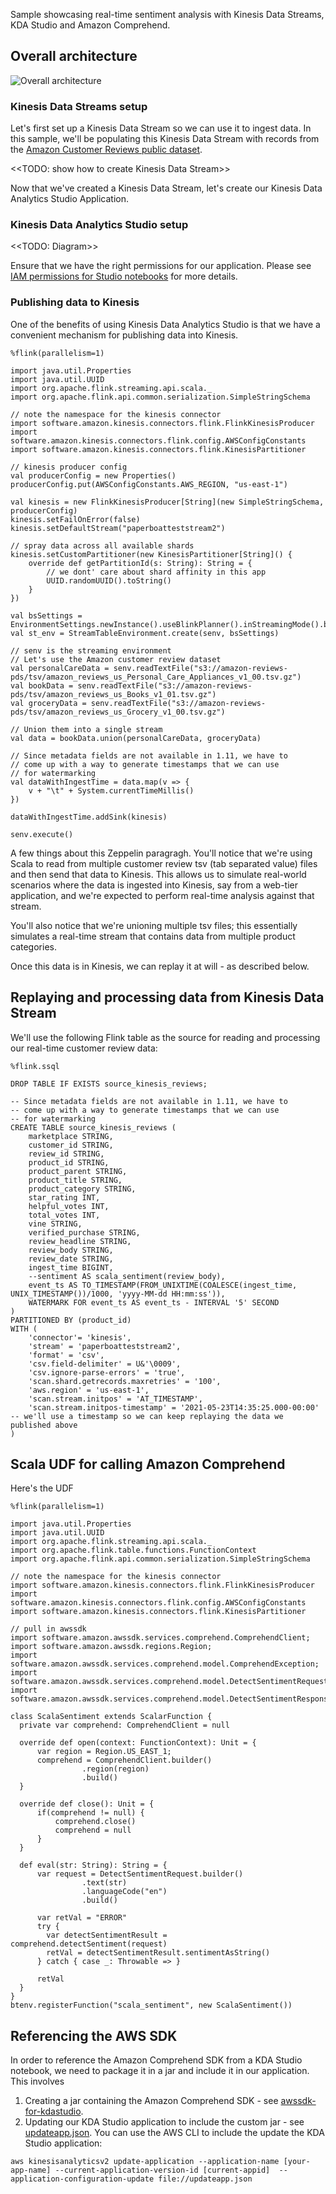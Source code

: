 Sample showcasing real-time sentiment analysis with Kinesis Data Streams, KDA Studio and Amazon Comprehend.

## Overall architecture

![Overall architecture](images/ss1.png)

### Kinesis Data Streams setup

Let's first set up a Kinesis Data Stream so we can use it to ingest data. In this sample, we'll be populating this Kinesis Data Stream with records from the [Amazon Customer Reviews public dataset](https://s3.amazonaws.com/amazon-reviews-pds/readme.html).

<<TODO: show how to create Kinesis Data Stream>>

Now that we've created a Kinesis Data Stream, let's create our Kinesis Data Analytics Studio Application.

### Kinesis Data Analytics Studio setup

<<TODO: Diagram>>

Ensure that we have the right permissions for our application. Please see [IAM permissions for Studio notebooks](https://docs.aws.amazon.com/kinesisanalytics/latest/java/how-zeppelin-iam.html) for more details.

### Publishing data to Kinesis
One of the benefits of using Kinesis Data Analytics Studio is that we have a convenient mechanism for publishing data into Kinesis.

```
%flink(parallelism=1)

import java.util.Properties
import java.util.UUID
import org.apache.flink.streaming.api.scala._
import org.apache.flink.api.common.serialization.SimpleStringSchema

// note the namespace for the kinesis connector
import software.amazon.kinesis.connectors.flink.FlinkKinesisProducer
import software.amazon.kinesis.connectors.flink.config.AWSConfigConstants
import software.amazon.kinesis.connectors.flink.KinesisPartitioner

// kinesis producer config
val producerConfig = new Properties()
producerConfig.put(AWSConfigConstants.AWS_REGION, "us-east-1")

val kinesis = new FlinkKinesisProducer[String](new SimpleStringSchema, producerConfig)
kinesis.setFailOnError(false)
kinesis.setDefaultStream("paperboatteststream2")

// spray data across all available shards
kinesis.setCustomPartitioner(new KinesisPartitioner[String]() {
    override def getPartitionId(s: String): String = {
        // we dont' care about shard affinity in this app
		UUID.randomUUID().toString()
    }
})

val bsSettings = EnvironmentSettings.newInstance().useBlinkPlanner().inStreamingMode().build()
val st_env = StreamTableEnvironment.create(senv, bsSettings)

// senv is the streaming environment
// Let's use the Amazon customer review dataset
val personalCareData = senv.readTextFile("s3://amazon-reviews-pds/tsv/amazon_reviews_us_Personal_Care_Appliances_v1_00.tsv.gz")
val bookData = senv.readTextFile("s3://amazon-reviews-pds/tsv/amazon_reviews_us_Books_v1_01.tsv.gz")
val groceryData = senv.readTextFile("s3://amazon-reviews-pds/tsv/amazon_reviews_us_Grocery_v1_00.tsv.gz")

// Union them into a single stream
val data = bookData.union(personalCareData, groceryData)

// Since metadata fields are not available in 1.11, we have to
// come up with a way to generate timestamps that we can use
// for watermarking
val dataWithIngestTime = data.map(v => {
    v + "\t" + System.currentTimeMillis()
})

dataWithIngestTime.addSink(kinesis)

senv.execute()
```

A few things about this Zeppelin paragragh. You'll notice that we're using Scala to read from multiple customer review tsv (tab separated value) files and then send that data to Kinesis. This allows us to simulate real-world scenarios where the data is ingested into Kinesis, say from a web-tier application, and we're expected to perform real-time analysis against that stream.

You'll also notice that we're unioning multiple tsv files; this essentially simulates a real-time stream that contains data from multiple product categories.

Once this data is in Kinesis, we can replay it at will - as described below.

## Replaying and processing data from Kinesis Data Stream
We'll use the following Flink table as the source for reading and processing our real-time customer review data:
```
%flink.ssql

DROP TABLE IF EXISTS source_kinesis_reviews;

-- Since metadata fields are not available in 1.11, we have to
-- come up with a way to generate timestamps that we can use
-- for watermarking
CREATE TABLE source_kinesis_reviews (
    marketplace STRING,
    customer_id STRING,
    review_id STRING,
    product_id STRING,
    product_parent STRING,
    product_title STRING,
    product_category STRING,
    star_rating INT,
    helpful_votes INT,
    total_votes INT,
    vine STRING,
    verified_purchase STRING,
    review_headline STRING,
    review_body STRING,
    review_date STRING,
    ingest_time BIGINT,
    --sentiment AS scala_sentiment(review_body),
    event_ts AS TO_TIMESTAMP(FROM_UNIXTIME(COALESCE(ingest_time, UNIX_TIMESTAMP())/1000, 'yyyy-MM-dd HH:mm:ss')),
    WATERMARK FOR event_ts AS event_ts - INTERVAL '5' SECOND
)
PARTITIONED BY (product_id)
WITH (
    'connector'= 'kinesis',
    'stream' = 'paperboatteststream2',
    'format' = 'csv',
    'csv.field-delimiter' = U&'\0009',
    'csv.ignore-parse-errors' = 'true',
    'scan.shard.getrecords.maxretries' = '100',
    'aws.region' = 'us-east-1',
    'scan.stream.initpos' = 'AT_TIMESTAMP',
    'scan.stream.initpos-timestamp' = '2021-05-23T14:35:25.000-00:00' -- we'll use a timestamp so we can keep replaying the data we published above
)

```

## Scala UDF for calling Amazon Comprehend
Here's the UDF
```
%flink(parallelism=1)

import java.util.Properties
import java.util.UUID
import org.apache.flink.streaming.api.scala._
import org.apache.flink.table.functions.FunctionContext
import org.apache.flink.api.common.serialization.SimpleStringSchema

// note the namespace for the kinesis connector
import software.amazon.kinesis.connectors.flink.FlinkKinesisProducer
import software.amazon.kinesis.connectors.flink.config.AWSConfigConstants
import software.amazon.kinesis.connectors.flink.KinesisPartitioner

// pull in awssdk
import software.amazon.awssdk.services.comprehend.ComprehendClient;
import software.amazon.awssdk.regions.Region;
import software.amazon.awssdk.services.comprehend.model.ComprehendException;
import software.amazon.awssdk.services.comprehend.model.DetectSentimentRequest;
import software.amazon.awssdk.services.comprehend.model.DetectSentimentResponse;

class ScalaSentiment extends ScalarFunction {
  private var comprehend: ComprehendClient = null
  
  override def open(context: FunctionContext): Unit = {
      var region = Region.US_EAST_1;
      comprehend = ComprehendClient.builder()
                .region(region)
                .build()
  }
  
  override def close(): Unit = {
      if(comprehend != null) {
          comprehend.close()
          comprehend = null
      }
  }

  def eval(str: String): String = {
      var request = DetectSentimentRequest.builder()
                .text(str)
                .languageCode("en")
                .build()
    
      var retVal = "ERROR"
      try {
        var detectSentimentResult = comprehend.detectSentiment(request)
        retVal = detectSentimentResult.sentimentAsString()
      } catch { case _: Throwable => }
      
      retVal
  }
}
btenv.registerFunction("scala_sentiment", new ScalaSentiment())
```

## Referencing the AWS SDK
In order to reference the Amazon Comprehend SDK from a KDA Studio notebook, we need to package it in a jar and include it in our application. This involves
1. Creating a jar containing the Amazon Comprehend SDK - see [awssdk-for-kdastudio](awssdk-for-kdastudio/README.md).
2. Updating our KDA Studio application to include the custom jar - see [updateapp.json](updateapp.json). You can use the AWS CLI to include the update the KDA Studio application:

```aws kinesisanalyticsv2 update-application --application-name [your-app-name] --current-application-version-id [current-appid]  --application-configuration-update file://updateapp.json```
